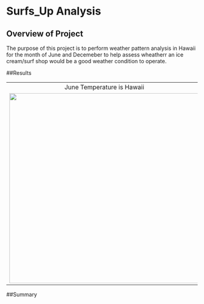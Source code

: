 # Surfs_Up Analysis

## Overview of Project
The purpose of this project is to perform weather pattern analysis in Hawaii for the month of June and Decemeber to help assess wheatherr an ice cream/surf shop would be a good weather condition to operate.
  

##Results

<table>
 <tr>   
    <td align="center"> June Temperature is Hawaii </td>
    <td align="center"> December Temperature is Hawaii</td>
  </tr> 
  <tr>   
    <td valign="top"> <img src="/Resources/2017%20June_statistics.png" width="500" /> </td>
    <td valign="top"> <img src="/Resources/2018%20Dec_statistics.png" width="500" /> </td>
  </tr>     
</Table> 

##Summary
